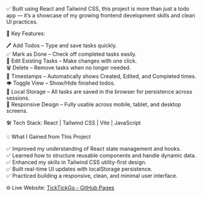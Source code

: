 ✅ Built using React and Tailwind CSS, this project is more than just a todo app — it’s a showcase of my growing frontend development skills and clean UI practices.

🔹 Key Features:

🖊️ Add Todos – Type and save tasks quickly.  
✅ Mark as Done – Check off completed tasks easily.  
🔁 Edit Existing Tasks – Make changes with one click.  
🗑️ Delete – Remove tasks when no longer needed.  
📅 Timestamps – Automatically shows Created, Edited, and Completed times.  
👁️ Toggle View – Show/Hide finished todos.  
💾 Local Storage – All tasks are saved in the browser for persistence across sessions.  
📱 Responsive Design – Fully usable across mobile, tablet, and desktop screens.

🛠️ Tech Stack: React | Tailwind CSS | Vite | JavaScript

💡 What I Gained from This Project

✅ Improved my understanding of React state management and hooks.  
✅ Learned how to structure reusable components and handle dynamic data.  
✅ Enhanced my skills in Tailwind CSS utility-first design.  
✅ Built real-time UI updates with localStorage persistence.  
✅ Practiced building a responsive, clean, and minimal user interface.

🌐 Live Website: [TickTickGo - GitHub Pages](https://samirshaikh05.github.io/TickTickGo/)

